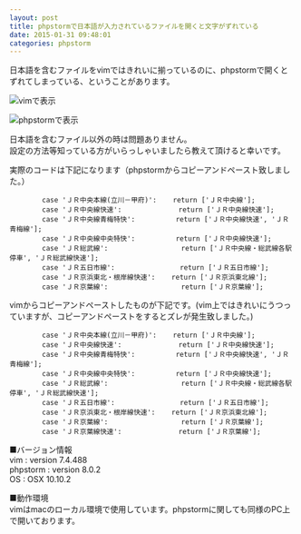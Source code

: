```yaml
---
layout: post
title: phpstormで日本語が入力されているファイルを開くと文字がずれている
date: 2015-01-31 09:48:01
categories: phpstorm
---
```

<!-- {% raw %} -->
<p>日本語を含むファイルをvimではきれいに揃っているのに、phpstormで開くとずれてしまっている、ということがあります。</p>

<p><img src="https://i.stack.imgur.com/9LQwt.png" alt="vimで表示"></p>

<p><img src="https://i.stack.imgur.com/QUtZQ.png" alt="phpstormで表示"></p>

<p>日本語を含むファイル以外の時は問題ありません。<br>
設定の方法等知っている方がいらっしゃいましたら教えて頂けると幸いです。</p>

<p>実際のコードは下記になります（phpstormからコピーアンドペースト致しました。）</p>

<pre><code>        case 'ＪＲ中央本線(立川－甲府)':    return ['ＪＲ中央線'];
        case 'ＪＲ中央線快速':              return ['ＪＲ中央線快速'];
        case 'ＪＲ中央線青梅特快':          return ['ＪＲ中央線快速', 'ＪＲ青梅線'];
        case 'ＪＲ中央線中央特快':          return ['ＪＲ中央線快速'];
        case 'ＪＲ総武線':                  return ['ＪＲ中央線・総武線各駅停車', 'ＪＲ総武線快速'];
        case 'ＪＲ五日市線':                return ['ＪＲ五日市線'];
        case 'ＪＲ京浜東北・根岸線快速':    return ['ＪＲ京浜東北線'];
        case 'ＪＲ京葉線':                  return ['ＪＲ京葉線'];
</code></pre>

<p>vimからコピーアンドペーストしたものが下記です。(vim上ではきれいにうつっていますが、コピーアンドペーストをするとズレが発生致しました。)</p>

<pre><code>        case 'ＪＲ中央本線(立川－甲府)':    return ['ＪＲ中央線'];
        case 'ＪＲ中央線快速':              return ['ＪＲ中央線快速'];
        case 'ＪＲ中央線青梅特快':          return ['ＪＲ中央線快速', 'ＪＲ青梅線'];
        case 'ＪＲ中央線中央特快':          return ['ＪＲ中央線快速'];
        case 'ＪＲ総武線':                  return ['ＪＲ中央線・総武線各駅停車', 'ＪＲ総武線快速'];
        case 'ＪＲ五日市線':                return ['ＪＲ五日市線'];
        case 'ＪＲ京浜東北・根岸線快速':    return ['ＪＲ京浜東北線'];
        case 'ＪＲ京葉線':                  return ['ＪＲ京葉線'];
        case 'ＪＲ京葉線快速':              return ['ＪＲ京葉線'];
</code></pre>

<p>■バージョン情報<br>
vim : version 7.4.488 <br>
phpstorm : version 8.0.2<br>
OS : OSX 10.10.2</p>

<p>■動作環境<br>
vimはmacのローカル環境で使用しています。phpstormに関しても同様のPC上で開いております。</p>
<!-- {% endraw %} -->
